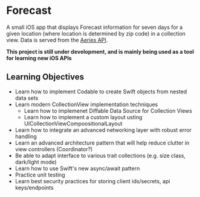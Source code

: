# Forecast

A small iOS app that displays Forecast information for seven days for a given location (where location is determined by zip code) in a collection view. Data is served from the [Aeries API](https://www.aerisweather.com/support/docs/). 

**This project is still under development, and is mainly being used as a tool for learning new iOS APIs**

## Learning Objectives
- Learn how to implement Codable to create Swift objects from nested data sets
- Learn modern CollectionView implementation techniques
  - Learn how to implemenet Diffable Data Source for Collection Views
  - Learn how to implement a custom layout usting UICollectionViewCompoositionalLayout
- Learn how to integrate an advanced networking layer with robust error handling
- Learn an advanced architecture pattern that will help reduce clutter in view controllers (Coordinator?)
- Be able to adapt interface to various trait collections (e.g. size class, dark/light mode)
- Learn how to use Swift's new async/await pattern
- Practice unit testing
- Learn best security practices for storing client ids/secrets, api keys/endpoints
